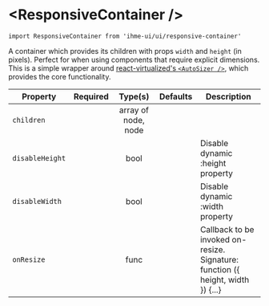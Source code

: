 <ResponsiveContainer \/>
=====================

`import ResponsiveContainer from 'ihme-ui/ui/responsive-container'`


A container which provides its children with props `width` and `height` (in pixels).
Perfect for when using components that require explicit dimensions.
This is a simple wrapper around [react-virtualized's `<AutoSizer />`](https://github.com/bvaughn/react-virtualized/blob/master/docs/AutoSizer.md),
which provides the core functionality.


Property | Required | Type(s) | Defaults | Description
        --- | :---: | :---: | :---: | ---
`children` |  | array of node, node |  | 
`disableHeight` |  | bool |  | Disable dynamic :height property
`disableWidth` |  | bool |  | Disable dynamic :width property
`onResize` |  | func |  | Callback to be invoked on-resize.<br />Signature: function ({ height, width }) {...}
